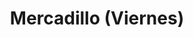---
title: "Mercadillo (Viernes)"
url: /sant-pol-de-mar-barcelona/mercadillo-viernes/
shop: frutería
---